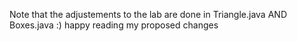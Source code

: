 Note that the adjustements to the lab are done in Triangle.java AND Boxes.java :) happy reading my proposed changes
